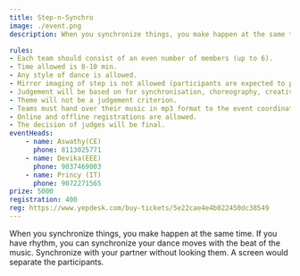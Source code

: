 ```yaml
---
title: Step-n-Synchro
image: ./event.png
description: When you synchronize things, you make happen at the same time. If you have rhythm, you can synchronize your dance moves with the beat of the music. Synchronize with your partner without looking them. A screen would separate the participants.

rules: 
- Each team should consist of an even number of members (up to 6). 
- Time allowed is 8-10 min. 
- Any style of dance is allowed. 
- Mirror imaging of step is not allowed (participants are expected to perform identical step and  not the mirror image of one's image.) 
- Judgement will be based on for synchronisation, choreography, creativity, expression, costume,  and makeup and overall effects. 
- Theme will not be a judgement criterion. 
- Teams must hand over their music in mp3 format to the event coordinator prior to the  composition. 
- Online and offline registrations are allowed. 
- The decision of judges will be final. 
eventHeads:
    - name: Aswathy(CE)
      phone: 8113025771
    - name: Devika(EEE)
      phone: 9037469003
    - name: Princy (IT)
      phone: 9072271565
prize: 5000
registration: 400
reg: https://www.yepdesk.com/buy-tickets/5e22cae4e4b022450dc38549
---
```

When you synchronize things, you make happen at the same time. If you have rhythm, you can synchronize your dance moves with the beat of the music. Synchronize with your partner without looking them. A screen would separate the participants.
